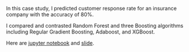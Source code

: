 In this case study, I predicted customer response rate for an insurance company with the accuracy of 80%.

I compared and contrasted Random Forest and three Boosting algorithms including Regular Gradient Boosting, Adaboost, and XGBoost.

Here are [jupyter notebook](./Customer_response_case_study.ipynb) and [slide](./Customer_response_case_study.pdf).
